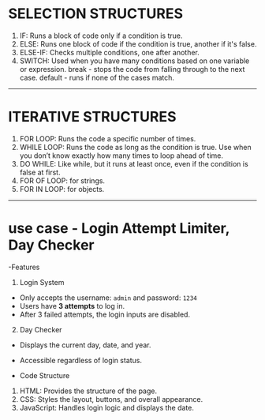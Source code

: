 # SELECTION STRUCTURES
1. IF: Runs a block of code only if a condition is true.
2. ELSE: Runs one block of code if the condition is true, another if it's false.
3. ELSE-IF: Checks multiple conditions, one after another.
4. SWITCH: Used when you have many conditions based on one variable or expression.
    break - stops the code from falling through to the next case.
    default - runs if none of the cases match.

----------------------------------------------------------------------------------------------------

# ITERATIVE STRUCTURES
1. FOR LOOP: Runs the code a specific number of times.
2. WHILE LOOP: Runs the code as long as the condition is true.
    Use when you don’t know exactly how many times to loop ahead of time.
3. DO WHILE: Like while, but it runs at least once, even if the condition is false at first.
4. FOR OF LOOP: for strings.
5. FOR IN LOOP: for objects.

----------------------------------------------------------------------------------------------------

# use case - Login Attempt Limiter, Day Checker

-Features
1. Login System
- Only accepts the username: `admin` and password: `1234`
- Users have **3 attempts** to log in.
- After 3 failed attempts, the login inputs are disabled.

2. Day Checker
- Displays the current day, date, and year.
- Accessible regardless of login status.

- Code Structure
1. HTML: Provides the structure of the page.
2. CSS: Styles the layout, buttons, and overall appearance.
3. JavaScript: Handles login logic and displays the date.
